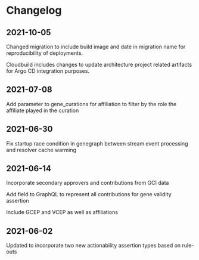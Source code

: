 # Changelog

## 2021-10-05

Changed migration to include build image and date in migration name
for reproducibility of deployments. 

Cloudbuild includes changes to update architecture project related
artifacts for Argo CD integration purposes.

## 2021-07-08

Add parameter to gene_curations for affiliation to filter by the role the affiliate played in the curation

## 2021-06-30

Fix startup race condition in genegraph between stream event processing and resolver cache warming

## 2021-06-14

Incorporate secondary approvers and contributions from GCI data

Add field to GraphQL to represent all contributions for gene validity assertion

Include GCEP and VCEP as well as affiliations

## 2021-06-02

Updated to incorporate two new actionability assertion types based on rule-outs
